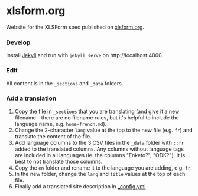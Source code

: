 xlsform.org
===========

Website for the XLSForm spec published on [xlsform.org](http://xlsform.org).

### Develop

Install [Jekyll](https://jekyllrb.com/) and run with `jekyll serve` on http://localhost:4000.

### Edit

All content is in the `_sections` and `_data` folders. 

### Add a translation

1. Copy the file in `_sections` that you are translating (and give it a new filename - there are no filename rules, but it's helpful to include the language name, e.g. `home-french.md`).
2. Change the 2-character `lang` value at the top to the new file (e.g. `fr`) and translate the content of the file.
3. Add language columns to the 3 CSV files in the `_data` folder with `::fr` added to the translated columns. Any columns without language tags are included in all languages (ie. the columns "Enketo?", "ODK?"). It is best to not translate those columns.
4. Copy the `en` folder and rename it to the language you are adding, e.g. `fr`. 
5. In the new folder, change the `lang` and `title` values at the top of each file.
6. Finally add a translated site description in [_config.yml](./_config.yml)